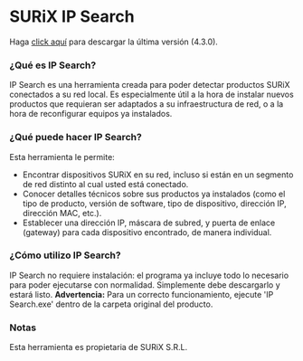 # SURiX IP Search
Haga [click aquí](https://github.com/surixArg/ipsearch/releases/download/v4.3.0/IPSearch4.3.0_Win_x86.zip) para descargar la última versión (4.3.0).

### ¿Qué es IP Search?
IP Search es una herramienta creada para poder detectar productos SURiX conectados a su red local. Es especialmente útil a la hora de instalar nuevos productos que requieran ser adaptados a su infraestructura de red, o a la hora de reconfigurar equipos ya instalados.

### ¿Qué puede hacer IP Search?
Esta herramienta le permite:
* Encontrar dispositivos SURiX en su red, incluso si están en un segmento de red distinto al cual usted está conectado.
* Conocer detalles técnicos sobre sus productos ya instalados (como el tipo de producto, versión de software, tipo de dispositivo, dirección IP, dirección MAC, etc.).
* Establecer una dirección IP, máscara de subred, y puerta de enlace (gateway) para cada dispositivo encontrado, de manera individual.

### ¿Cómo utilizo IP Search?
IP Search no requiere instalación: el programa ya incluye todo lo necesario para poder ejecutarse con normalidad. Simplemente debe descargarlo y estará listo.
**Advertencia:** Para un correcto funcionamiento, ejecute 'IP Search.exe' dentro de la carpeta original del producto.


### Notas
Esta herramienta es propietaria de SURiX S.R.L.
